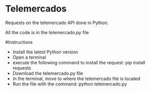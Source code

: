 # Telemercados

Requests on the telemercado API done in Python.

All the code is in the telemercado.py file


#Instructions

- Install the latest Python version
- Open a terminal
- execute the following command to install the request: pip install requests
- Download the telemercado.py file
- In the terminal, move to where the telemercado file is located
- Run the file with the command: python telemercado.py
